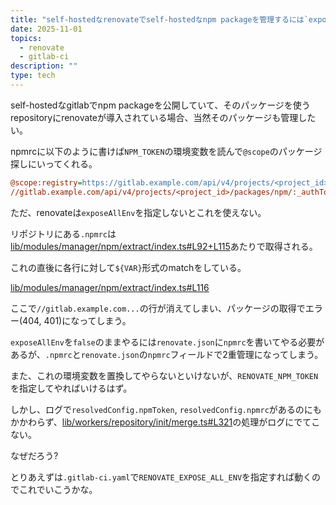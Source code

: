 ```yaml
---
title: "self-hostedなrenovateでself-hostedなnpm packageを管理するには`exposeAllEnv`が必要みたい"
date: 2025-11-01
topics:
  - renovate
  - gitlab-ci
description: ""
type: tech
---
```


self-hostedなgitlabでnpm packageを公開していて、そのパッケージを使うrepositoryにrenovateが導入されている場合、当然そのパッケージも管理したい。

npmrcに以下のように書けば`NPM_TOKEN`の環境変数を読んで`@scope`のパッケージ探しにいってくれる。

```ini
@scope:registry=https://gitlab.example.com/api/v4/projects/<project_id>/packages/npm/
//gitlab.example.com/api/v4/projects/<project_id>/packages/npm/:_authToken="${NPM_TOKEN}"
```

ただ、renovateは`exposeAllEnv`を指定しないとこれを使えない。

リポジトリにある`.npmrc`は[lib/modules/manager/npm/extract/index.ts#L92+L115](https://github.com/renovatebot/renovate/blob/f33076854f017ee2d247fc29921fd56da6ac8aaa/lib/modules/manager/npm/extract/index.ts#L92+L115)あたりで取得される。

これの直後に各行に対して`${VAR}`形式のmatchをしている。

[lib/modules/manager/npm/extract/index.ts#L116](https://github.com/renovatebot/renovate/blob/f33076854f017ee2d247fc29921fd56da6ac8aaa/lib/modules/manager/npm/extract/index.ts#L116)

ここで`//gitlab.example.com...`の行が消えてしまい、パッケージの取得でエラー(404, 401)になってしまう。

`exposeAllEnv`を`false`のままやるには`renovate.json`に`npmrc`を書いてやる必要があるが、`.npmrc`と`renovate.json`の`npmrc`フィールドで2重管理になってしまう。

また、これの環境変数を置換してやらないといけないが、`RENOVATE_NPM_TOKEN`を指定してやればいけるはず。

しかし、ログで`resolvedConfig.npmToken`, `resolvedConfig.npmrc`があるのにもかかわらず、[lib/workers/repository/init/merge.ts#L321](https://github.com/renovatebot/renovate/blob/f33076854f017ee2d247fc29921fd56da6ac8aaa/lib/workers/repository/init/merge.ts#L321)の処理がログにでてこない。

なぜだろう?

とりあえずは`.gitlab-ci.yaml`で`RENOVATE_EXPOSE_ALL_ENV`を指定すれば動くのでこれでいこうかな。

